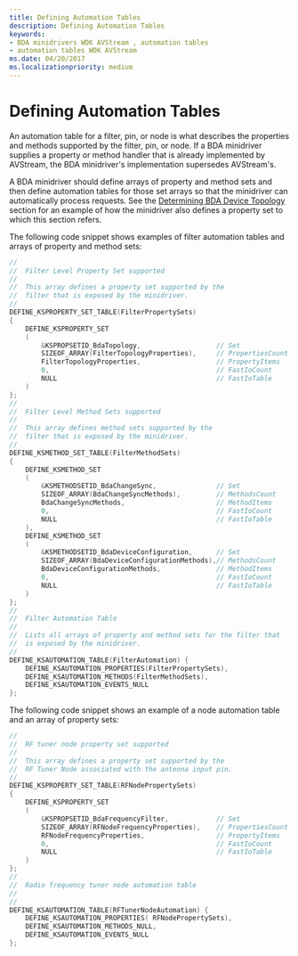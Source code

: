```yaml
---
title: Defining Automation Tables
description: Defining Automation Tables
keywords:
- BDA minidrivers WDK AVStream , automation tables
- automation tables WDK AVStream
ms.date: 04/20/2017
ms.localizationpriority: medium
---
```


# Defining Automation Tables





An automation table for a filter, pin, or node is what describes the properties and methods supported by the filter, pin, or node. If a BDA minidriver supplies a property or method handler that is already implemented by AVStream, the BDA minidriver's implementation supersedes AVStream's.

A BDA minidriver should define arrays of property and method sets and then define automation tables for those set arrays so that the minidriver can automatically process requests. See the [Determining BDA Device Topology](determining-bda-device-topology.md) section for an example of how the minidriver also defines a property set to which this section refers.

The following code snippet shows examples of filter automation tables and arrays of property and method sets:

```cpp
//
//  Filter Level Property Set supported
//
//  This array defines a property set supported by the
//  filter that is exposed by the minidriver.
//
DEFINE_KSPROPERTY_SET_TABLE(FilterPropertySets)
{
    DEFINE_KSPROPERTY_SET
    (
        &KSPROPSETID_BdaTopology,                   // Set
        SIZEOF_ARRAY(FilterTopologyProperties),     // PropertiesCount
        FilterTopologyProperties,                   // PropertyItems
        0,                                          // FastIoCount
        NULL                                        // FastIoTable
    )
};
//
//  Filter Level Method Sets supported
//
//  This array defines method sets supported by the
//  filter that is exposed by the minidriver.
//
DEFINE_KSMETHOD_SET_TABLE(FilterMethodSets)
{
    DEFINE_KSMETHOD_SET
    (
        &KSMETHODSETID_BdaChangeSync,               // Set
        SIZEOF_ARRAY(BdaChangeSyncMethods),         // MethodsCount
        BdaChangeSyncMethods,                       // MethodItems
        0,                                          // FastIoCount
        NULL                                        // FastIoTable
    ),
    DEFINE_KSMETHOD_SET
    (
        &KSMETHODSETID_BdaDeviceConfiguration,      // Set
        SIZEOF_ARRAY(BdaDeviceConfigurationMethods),// MethodsCount
        BdaDeviceConfigurationMethods,              // MethodItems
        0,                                          // FastIoCount
        NULL                                        // FastIoTable
    )
};
//
//  Filter Automation Table
//
//  Lists all arrays of property and method sets for the filter that 
//  is exposed by the minidriver.
//
DEFINE_KSAUTOMATION_TABLE(FilterAutomation) {
    DEFINE_KSAUTOMATION_PROPERTIES(FilterPropertySets),
    DEFINE_KSAUTOMATION_METHODS(FilterMethodSets),
    DEFINE_KSAUTOMATION_EVENTS_NULL
};
```

The following code snippet shows an example of a node automation table and an array of property sets:

```cpp
//
//  RF tuner node property set supported
//
//  This array defines a property set supported by the
//  RF Tuner Node associated with the antenna input pin.
//
DEFINE_KSPROPERTY_SET_TABLE(RFNodePropertySets)
{
    DEFINE_KSPROPERTY_SET
    (
        &KSPROPSETID_BdaFrequencyFilter,            // Set
        SIZEOF_ARRAY(RFNodeFrequencyProperties),    // PropertiesCount
        RFNodeFrequencyProperties,                  // PropertyItems
        0,                                          // FastIoCount
        NULL                                        // FastIoTable
    )
};
//
//  Radio frequency tuner node automation table
//
//
DEFINE_KSAUTOMATION_TABLE(RFTunerNodeAutomation) {
    DEFINE_KSAUTOMATION_PROPERTIES( RFNodePropertySets),
    DEFINE_KSAUTOMATION_METHODS_NULL,
    DEFINE_KSAUTOMATION_EVENTS_NULL
};
```

 

 




